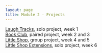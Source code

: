 ```yaml
---
layout: page
title: Module 2 - Projects
---
```


[Laugh Tracks](https://github.com/turingschool-projects/LaughTracks), solo project, week 1  
[Book Club](https://github.com/turingschool-projects/BookClub), paired project, week 2 and 3  
[Little Shop](https://github.com/turingschool-projects/little_shop_v2), group project, week 4 and 5  
[Little Shop Extensions](https://github.com/turingschool-projects/little_shop_v2/blob/master/extensions.md), solo project, week 6
